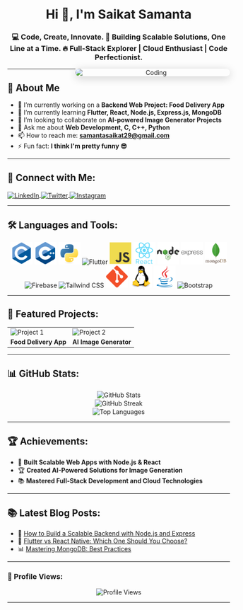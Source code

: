 <h1 align="center">Hi 👋, I'm Saikat Samanta</h1>
<h3 align="center">💻 Code, Create, Innovate. 🚀 Building Scalable Solutions, One Line at a Time. 🔥 Full-Stack Explorer | Cloud Enthusiast | Code Perfectionist.</h3>

<div align="center">
  <img align="right" src="https://images.pexels.com/photos/577585/pexels-photo-577585.jpeg?auto=compress&cs=tinysrgb&w=1260&h=750&dpr=2" alt="Coding" width="350" style="border-radius: 15px; box-shadow: 0px 4px 20px rgba(0, 0, 0, 0.2);" />
</div>

---

## 🚀 About Me
- 🔭 I’m currently working on a **Backend Web Project: Food Delivery App**
- 🌱 I’m currently learning **Flutter, React, Node.js, Express.js, MongoDB**
- 👯 I’m looking to collaborate on **AI-powered Image Generator Projects**
- 💬 Ask me about **Web Development, C, C++, Python**
- 📫 How to reach me: **[samantasaikat29@gmail.com](mailto:samantasaikat29@gmail.com)**
- ⚡ Fun fact: **I think I'm pretty funny 😎**

---

## 📲 Connect with Me:
<p align="left">
  <a href="https://www.linkedin.com/in/saikat-samanta" target="blank">
    <img align="center" src="https://cdn.jsdelivr.net/gh/devicons/devicon/icons/linkedin/linkedin-original.svg" alt="LinkedIn" height="40" width="40" />
  </a>
  <a href="https://twitter.com/saikat_samanta" target="blank">
    <img align="center" src="https://cdn.jsdelivr.net/gh/devicons/devicon/icons/twitter/twitter-original.svg" alt="Twitter" height="40" width="40" />
  </a>
  <a href="https://www.instagram.com/saikat.samanta" target="blank">
    <img align="center" src="https://cdn.jsdelivr.net/gh/devicons/devicon/icons/instagram/instagram-original.svg" alt="Instagram" height="40" width="40" />
  </a>
</p>

---

## 🛠️ Languages and Tools:
<div align="center">
  <img src="https://raw.githubusercontent.com/devicons/devicon/master/icons/c/c-original.svg" alt="C" width="50" height="50"/>
  <img src="https://raw.githubusercontent.com/devicons/devicon/master/icons/cplusplus/cplusplus-original.svg" alt="C++" width="50" height="50"/>
  <img src="https://raw.githubusercontent.com/devicons/devicon/master/icons/python/python-original.svg" alt="Python" width="50" height="50"/>
  <img src="https://www.vectorlogo.zone/logos/flutterio/flutterio-icon.svg" alt="Flutter" width="50" height="50"/>
  <img src="https://raw.githubusercontent.com/devicons/devicon/master/icons/javascript/javascript-original.svg" alt="JavaScript" width="50" height="50"/>
  <img src="https://raw.githubusercontent.com/devicons/devicon/master/icons/react/react-original-wordmark.svg" alt="React" width="50" height="50"/>
  <img src="https://raw.githubusercontent.com/devicons/devicon/master/icons/nodejs/nodejs-original-wordmark.svg" alt="Node.js" width="50" height="50"/>
  <img src="https://raw.githubusercontent.com/devicons/devicon/master/icons/express/express-original-wordmark.svg" alt="Express.js" width="50" height="50"/>
  <img src="https://raw.githubusercontent.com/devicons/devicon/master/icons/mongodb/mongodb-original-wordmark.svg" alt="MongoDB" width="50" height="50"/>
  <img src="https://www.vectorlogo.zone/logos/firebase/firebase-icon.svg" alt="Firebase" width="50" height="50"/>
  <img src="https://www.vectorlogo.zone/logos/tailwindcss/tailwindcss-icon.svg" alt="Tailwind CSS" width="50" height="50"/>
  <img src="https://raw.githubusercontent.com/devicons/devicon/master/icons/git/git-original.svg" alt="Git" width="50" height="50"/>
  <img src="https://raw.githubusercontent.com/devicons/devicon/master/icons/linux/linux-original.svg" alt="Linux" width="50" height="50"/>
  <img src="https://raw.githubusercontent.com/devicons/devicon/master/icons/java/java-original.svg" alt="Java" width="50" height="50"/>
  <img src="https://www.vectorlogo.zone/logos/getbootstrap/getbootstrap-icon.svg" alt="Bootstrap" width="50" height="50"/>
</div>

---

## 🎨 Featured Projects:
<div align="center">
  <table>
    <tr>
      <td>
        <img src="https://via.placeholder.com/400x250.png?text=Food+Delivery+App" alt="Project 1" width="400"/>
      </td>
      <td>
        <img src="https://via.placeholder.com/400x250.png?text=AI+Image+Generator" alt="Project 2" width="400"/>
      </td>
    </tr>
    <tr>
      <td align="center"><b>Food Delivery App</b></td>
      <td align="center"><b>AI Image Generator</b></td>
    </tr>
  </table>
</div>

---

## 📊 GitHub Stats:
<div align="center">
  <img align="center" src="https://github-readme-stats.vercel.app/api?username=Saikat-Samanta&show_icons=true&theme=tokyonight&hide_border=true" alt="GitHub Stats" />
  <br />
  <img align="center" src="https://github-readme-streak-stats.herokuapp.com/?user=Saikat-Samanta&theme=tokyonight&hide_border=true" alt="GitHub Streak" />
  <br />
  <img align="center" src="https://github-readme-stats.vercel.app/api/top-langs/?username=Saikat-Samanta&layout=compact&theme=tokyonight&hide_border=true" alt="Top Languages" />
</div>

---

## 🏆 Achievements:
- 🎉 **Built Scalable Web Apps with Node.js & React**
- 🏆 **Created AI-Powered Solutions for Image Generation**
- 📚 **Mastered Full-Stack Development and Cloud Technologies**

---

## 📚 Latest Blog Posts:
- 📝 [How to Build a Scalable Backend with Node.js and Express](#)
- 🚀 [Flutter vs React Native: Which One Should You Choose?](#)
- 📊 [Mastering MongoDB: Best Practices](#)

---

### 🎨 Profile Views:
<p align="center">
  <img src="https://komarev.com/ghpvc/?username=Saikat-Samanta&label=Profile%20Views&color=0e75b6&style=flat" alt="Profile Views" />
</p>

---
